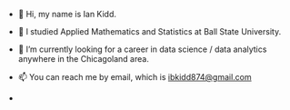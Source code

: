 - 👋 Hi, my name is Ian Kidd.
- 👀 I studied Applied Mathematics and Statistics at Ball State University. 
- 🌱 I’m currently looking for a career in data science / data analytics anywhere in the Chicagoland area.
- 📫 You can reach me by email, which is ibkidd874@gmail.com

- 
<!---
iesdakidd/iesdakidd is a ✨ special ✨ repository because its `README.md` (this file) appears on your GitHub profile.
You can click the Preview link to take a look at your changes.
--->
